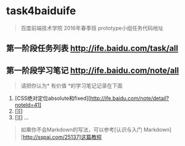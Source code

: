 # task4baiduife
> 百度前端技术学院 2016年春季班 prototype小组任务代码地址

## 第一阶段任务列表 http://ife.baidu.com/task/all
## 第一阶段学习笔记 http://ife.baidu.com/note/all
> 请把你认为* 有价值 *的学习笔记记录在下面

1. [CSS绝对定位absolute和fixed][http://ife.baidu.com/note/detail?noteId=41]
2. [][]
3. [][]
...



>如果你不会Markdown的写法，可以参考[认识与入门 Markdown][http://sspai.com/25137]这篇教程

